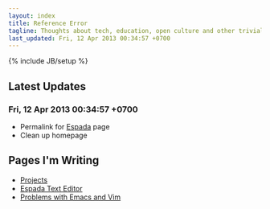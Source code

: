```yaml
---
layout: index
title: Reference Error
tagline: Thoughts about tech, education, open culture and other trivial stuff
last_updated: Fri, 12 Apr 2013 00:34:57 +0700
---
```

{% include JB/setup %}

## Latest Updates

### Fri, 12 Apr 2013 00:34:57 +0700

* Permalink for [Espada](/projects/espada/) page
* Clean up homepage

## Pages I'm Writing

* [Projects](/projects/)
* [Espada Text Editor](/projects/espada-text.html)
* [Problems with Emacs and Vim](/pages/emacs-vim-problems.html)
